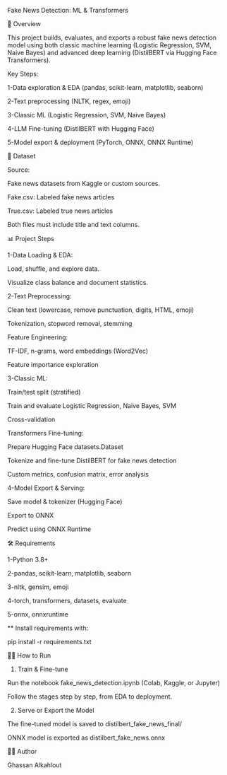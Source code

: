 Fake News Detection: ML & Transformers

🚀 Overview

This project builds, evaluates, and exports a robust fake news detection model using both classic machine learning (Logistic Regression, SVM, Naive Bayes) and advanced deep learning (DistilBERT via Hugging Face Transformers).




Key Steps:

1-Data exploration & EDA (pandas, scikit-learn, matplotlib, seaborn)

2-Text preprocessing (NLTK, regex, emoji)

3-Classic ML (Logistic Regression, SVM, Naive Bayes)

4-LLM Fine-tuning (DistilBERT with Hugging Face)

5-Model export & deployment (PyTorch, ONNX, ONNX Runtime)





📂 Dataset

Source:

Fake news datasets from Kaggle or custom sources.

Fake.csv: Labeled fake news articles

True.csv: Labeled true news articles

Both files must include title and text columns.


📊 Project Steps

1-Data Loading & EDA:

Load, shuffle, and explore data.

Visualize class balance and document statistics.

2-Text Preprocessing:

Clean text (lowercase, remove punctuation, digits, HTML, emoji)

Tokenization, stopword removal, stemming

Feature Engineering:

TF-IDF, n-grams, word embeddings (Word2Vec)

Feature importance exploration

3-Classic ML:

Train/test split (stratified)

Train and evaluate Logistic Regression, Naive Bayes, SVM

Cross-validation

Transformers Fine-tuning:

Prepare Hugging Face datasets.Dataset

Tokenize and fine-tune DistilBERT for fake news detection

Custom metrics, confusion matrix, error analysis

4-Model Export & Serving:

Save model & tokenizer (Hugging Face)

Export to ONNX

Predict using ONNX Runtime






🛠️ Requirements

1-Python 3.8+

2-pandas, scikit-learn, matplotlib, seaborn

3-nltk, gensim, emoji

4-torch, transformers, datasets, evaluate

5-onnx, onnxruntime

** Install requirements with:

pip install -r requirements.txt







🏃‍♂️ How to Run
1. Train & Fine-tune

Run the notebook fake_news_detection.ipynb (Colab, Kaggle, or Jupyter)

Follow the stages step by step, from EDA to deployment.

2. Serve or Export the Model

The fine-tuned model is saved to distilbert_fake_news_final/

ONNX model is exported as distilbert_fake_news.onnx








🙋‍♂️ Author

Ghassan Alkahlout
